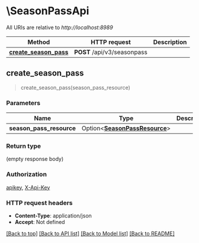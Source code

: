 # \SeasonPassApi

All URIs are relative to *http://localhost:8989*

Method | HTTP request | Description
------------- | ------------- | -------------
[**create_season_pass**](SeasonPassApi.md#create_season_pass) | **POST** /api/v3/seasonpass | 



## create_season_pass

> create_season_pass(season_pass_resource)


### Parameters


Name | Type | Description  | Required | Notes
------------- | ------------- | ------------- | ------------- | -------------
**season_pass_resource** | Option<[**SeasonPassResource**](SeasonPassResource.md)> |  |  |

### Return type

 (empty response body)

### Authorization

[apikey](../README.md#apikey), [X-Api-Key](../README.md#X-Api-Key)

### HTTP request headers

- **Content-Type**: application/json
- **Accept**: Not defined

[[Back to top]](#) [[Back to API list]](../README.md#documentation-for-api-endpoints) [[Back to Model list]](../README.md#documentation-for-models) [[Back to README]](../README.md)

